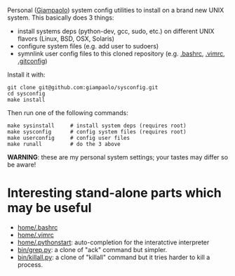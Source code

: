Personal ([Giampaolo](http://grodola.blogspot.com/p/about.html)) system config
utilities to install on a brand new UNIX system. This basically does 3 things:

* install systems deps (python-dev, gcc, sudo, etc.) on different UNIX flavors
  (Linux, BSD, OSX, Solaris)
* configure system files (e.g. add user to sudoers)
* symnlink user config files to this cloned repository (e.g. [.bashrc](https://github.com/giampaolo/sysconf/blob/master/static/home/.bashrc), [.vimrc](https://github.com/giampaolo/sysconf/blob/master/static/home/.vimrc), [.gitconfig](https://github.com/giampaolo/sysconf/blob/master/static/home/.gitconfig))

Install it with:

```
git clone git@github.com:giampaolo/sysconfig.git
cd sysconfig
make install
```

Then run one of the following commands:

```
make sysinstall     # install system deps (requires root)
make sysconfig      # config system files (requires root)
make userconfig     # config user files
make runall         # do the 3 above
```

**WARNING**: these are my personal system settings; your tastes may differ so
be aware!

Interesting stand-alone parts which may be useful
=================================================

* [home/.bashrc](https://github.com/giampaolo/sysconf/blob/master/static/home/.bashrc)
* [home/.vimrc](https://github.com/giampaolo/sysconf/blob/master/static/home/.vimrc)
* [home/.pythonstart](https://github.com/giampaolo/sysconf/blob/master/static/home/.pythonstart): auto-completion for the interatctive interpreter
* [bin/grep.py](https://github.com/giampaolo/sysconf/blob/master/bin/grep.py):
  a clone of "ack" command but simpler.
* [bin/killall.py](https://github.com/giampaolo/sysconf/blob/master/bin/killall.py):
  a clone of "killall" command but it tries harder to kill a process.
